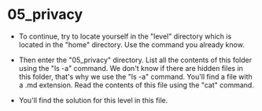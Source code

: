 # 05_privacy

- To continue, try to locate yourself in the "level" directory which is located in the "home" directory. Use the command you already know.

- Then enter the "05_privacy" directory. List all the contents of this folder using the "ls -a" command. We don't know if there are hidden files in this folder, that's why we use the "ls -a" command. You'll find a file with a .md extension. Read the contents of this file using the "cat" command.

- You'll find the solution for this level in this file.

